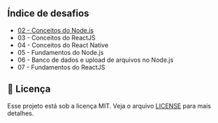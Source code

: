 ## Índice de desafios

- [02 - Conceitos do Node.js](02-conceitos-nodejs/)
- 03 - Conceitos do ReactJS
- 04 - Conceitos do React Native
- 05 - Fundamentos do Node.js
- 06 - Banco de dados e upload de arquivos no Node.js
- 07 - Fundamentos do ReactJS

## :memo: Licença

Esse projeto está sob a licença MIT. Veja o arquivo [LICENSE](LICENSE) para mais detalhes.
